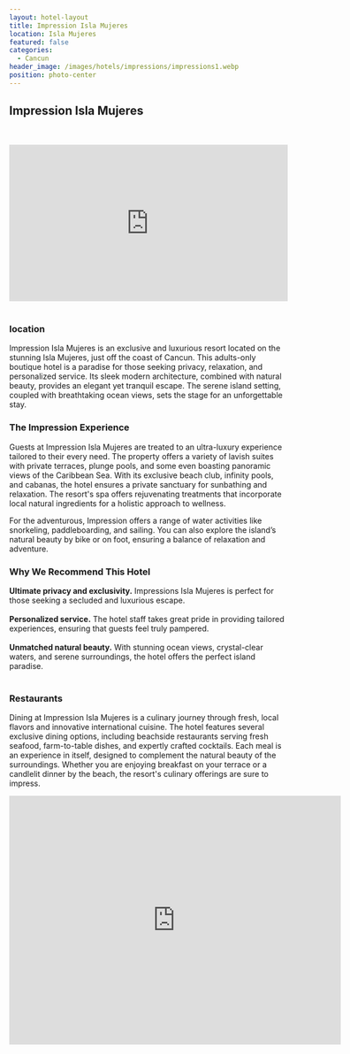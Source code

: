 ```yaml
---
layout: hotel-layout
title: Impression Isla Mujeres
location: Isla Mujeres
featured: false
categories:
  - Cancun
header_image: /images/hotels/impressions/impressions1.webp
position: photo-center
---
```

## Impression Isla Mujeres  
&nbsp;  

<style>.embed-container { position: relative; padding-bottom: 56.25%; height: 0; overflow: hidden; max-width: 100%; } .embed-container iframe, .embed-container object, .embed-container embed { position: absolute; top: 0; left: 0; width: 100%; height: 100%; }</style>

<div class="embed-container"><iframe src="https://www.youtube.com/embed/wnl3B5GCBEI" frameborder="0" allowfullscreen=""></iframe></div>
&nbsp;  

### location

Impression Isla Mujeres is an exclusive and luxurious resort located on the stunning Isla Mujeres, just off the coast of Cancun. This adults-only boutique hotel is a paradise for those seeking privacy, relaxation, and personalized service. Its sleek modern architecture, combined with natural beauty, provides an elegant yet tranquil escape. The serene island setting, coupled with breathtaking ocean views, sets the stage for an unforgettable stay.  


### The Impression Experience  

Guests at Impression Isla Mujeres are treated to an ultra-luxury experience tailored to their every need. The property offers a variety of lavish suites with private terraces, plunge pools, and some even boasting panoramic views of the Caribbean Sea. With its exclusive beach club, infinity pools, and cabanas, the hotel ensures a private sanctuary for sunbathing and relaxation. The resort's spa offers rejuvenating treatments that incorporate local natural ingredients for a holistic approach to wellness.  


For the adventurous, Impression offers a range of water activities like snorkeling, paddleboarding, and sailing. You can also explore the island’s natural beauty by bike or on foot, ensuring a balance of relaxation and adventure.  

### Why We Recommend This Hotel  

**Ultimate privacy and exclusivity.** Impressions Isla Mujeres is perfect for those seeking a secluded and luxurious escape.  
&nbsp;  
**Personalized service.** The hotel staff takes great pride in providing tailored experiences, ensuring that guests feel truly pampered.  
&nbsp;  
**Unmatched natural beauty.** With stunning ocean views, crystal-clear waters, and serene surroundings, the hotel offers the perfect island paradise.  
&nbsp;  

### Restaurants  

Dining at Impression Isla Mujeres is a culinary journey through fresh, local flavors and innovative international cuisine. The hotel features several exclusive dining options, including beachside restaurants serving fresh seafood, farm-to-table dishes, and expertly crafted cocktails. Each meal is an experience in itself, designed to complement the natural beauty of the surroundings. Whether you are enjoying breakfast on your terrace or a candlelit dinner by the beach, the resort's culinary offerings are sure to impress.  

<div class='map-container center'>

<iframe src="https://www.google.com/maps/embed?pb=!1m18!1m12!1m3!1d3719.5558443385526!2d-86.72330432501381!3d21.209796080485237!2m3!1f0!2f0!3f0!3m2!1i1024!2i768!4f13.1!3m3!1m2!1s0x8f4c2568a1b9e61f%3A0xd3ac81f15b50d882!2sImpression%20Isla%20Mujeres%20by%20Secrets!5e0!3m2!1ses!2smx!4v1723688640243!5m2!1ses!2smx" width="600" height="450" style="border:0;" allowfullscreen="" loading="lazy" referrerpolicy="no-referrer-when-downgrade"></iframe>

</div>
&nbsp;